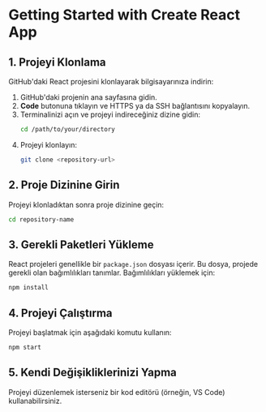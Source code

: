 # Getting Started with Create React App

## 1. Projeyi Klonlama
GitHub'daki React projesini klonlayarak bilgisayarınıza indirin:

1. GitHub'daki projenin ana sayfasına gidin.
2. **Code** butonuna tıklayın ve HTTPS ya da SSH bağlantısını kopyalayın.
3. Terminalinizi açın ve projeyi indireceğiniz dizine gidin:
   ```bash
   cd /path/to/your/directory
   ```
4. Projeyi klonlayın:
   ```bash
   git clone <repository-url>
   ```

## 2. Proje Dizinine Girin
Projeyi klonladıktan sonra proje dizinine geçin:
```bash
cd repository-name
```

## 3. Gerekli Paketleri Yükleme
React projeleri genellikle bir `package.json` dosyası içerir. Bu dosya, projede gerekli olan bağımlılıkları tanımlar. Bağımlılıkları yüklemek için:
```bash
npm install
```

## 4. Projeyi Çalıştırma
Projeyi başlatmak için aşağıdaki komutu kullanın:
```bash
npm start
```

## 5. Kendi Değişikliklerinizi Yapma
Projeyi düzenlemek isterseniz bir kod editörü (örneğin, VS Code) kullanabilirsiniz.
